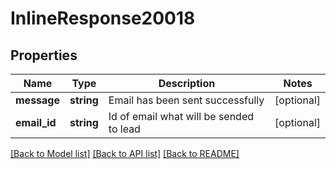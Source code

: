 # InlineResponse20018

## Properties
Name | Type | Description | Notes
------------ | ------------- | ------------- | -------------
**message** | **string** | Email has been sent successfully | [optional] 
**email_id** | **string** | Id of email what will be sended to lead | [optional] 

[[Back to Model list]](../README.md#documentation-for-models) [[Back to API list]](../README.md#documentation-for-api-endpoints) [[Back to README]](../README.md)

